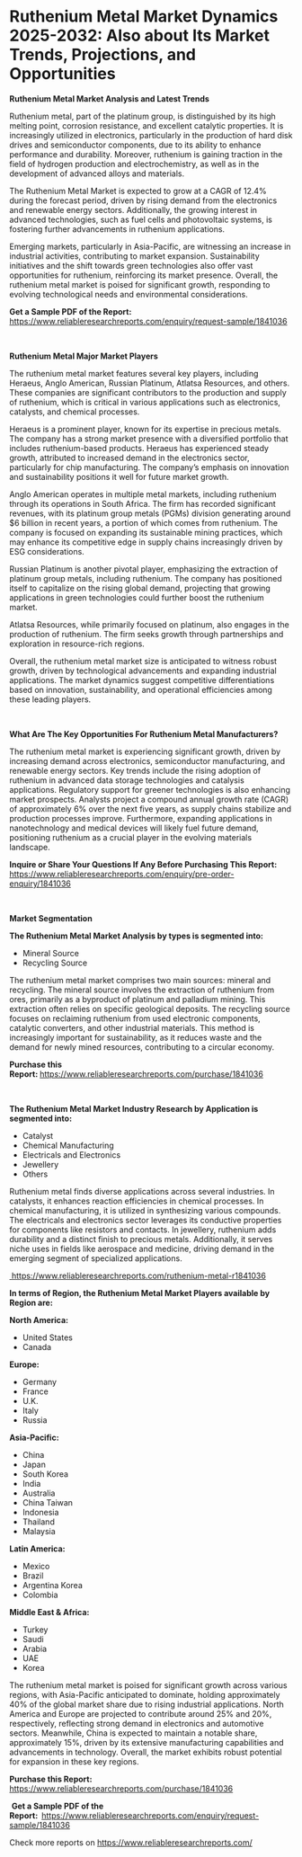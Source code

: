 <p><h1>Ruthenium Metal Market Dynamics 2025-2032: Also about Its Market Trends, Projections, and Opportunities</h1></p><p><strong>Ruthenium Metal Market Analysis and Latest Trends</strong></p>
<p><p>Ruthenium metal, part of the platinum group, is distinguished by its high melting point, corrosion resistance, and excellent catalytic properties. It is increasingly utilized in electronics, particularly in the production of hard disk drives and semiconductor components, due to its ability to enhance performance and durability. Moreover, ruthenium is gaining traction in the field of hydrogen production and electrochemistry, as well as in the development of advanced alloys and materials.</p><p>The Ruthenium Metal Market is expected to grow at a CAGR of 12.4% during the forecast period, driven by rising demand from the electronics and renewable energy sectors. Additionally, the growing interest in advanced technologies, such as fuel cells and photovoltaic systems, is fostering further advancements in ruthenium applications.</p><p>Emerging markets, particularly in Asia-Pacific, are witnessing an increase in industrial activities, contributing to market expansion. Sustainability initiatives and the shift towards green technologies also offer vast opportunities for ruthenium, reinforcing its market presence. Overall, the ruthenium metal market is poised for significant growth, responding to evolving technological needs and environmental considerations.</p></p>
<p><strong>Get a Sample PDF of the Report:&nbsp;</strong> <a href="https://www.reliableresearchreports.com/enquiry/request-sample/1841036?utm_campaign=2286&utm_medium=2&utm_source=Github&utm_content=ia&utm_term=01042025&utm_id=ruthenium-metal">https://www.reliableresearchreports.com/enquiry/request-sample/1841036</a></p>
<p>&nbsp;</p>
<p><strong>Ruthenium Metal Major Market Players</strong></p>
<p><p>The ruthenium metal market features several key players, including Heraeus, Anglo American, Russian Platinum, Atlatsa Resources, and others. These companies are significant contributors to the production and supply of ruthenium, which is critical in various applications such as electronics, catalysts, and chemical processes.</p><p>Heraeus is a prominent player, known for its expertise in precious metals. The company has a strong market presence with a diversified portfolio that includes ruthenium-based products. Heraeus has experienced steady growth, attributed to increased demand in the electronics sector, particularly for chip manufacturing. The company’s emphasis on innovation and sustainability positions it well for future market growth.</p><p>Anglo American operates in multiple metal markets, including ruthenium through its operations in South Africa. The firm has recorded significant revenues, with its platinum group metals (PGMs) division generating around $6 billion in recent years, a portion of which comes from ruthenium. The company is focused on expanding its sustainable mining practices, which may enhance its competitive edge in supply chains increasingly driven by ESG considerations.</p><p>Russian Platinum is another pivotal player, emphasizing the extraction of platinum group metals, including ruthenium. The company has positioned itself to capitalize on the rising global demand, projecting that growing applications in green technologies could further boost the ruthenium market.</p><p>Atlatsa Resources, while primarily focused on platinum, also engages in the production of ruthenium. The firm seeks growth through partnerships and exploration in resource-rich regions. </p><p>Overall, the ruthenium metal market size is anticipated to witness robust growth, driven by technological advancements and expanding industrial applications. The market dynamics suggest competitive differentiations based on innovation, sustainability, and operational efficiencies among these leading players.</p></p>
<p>&nbsp;</p>
<p><strong>What Are The Key Opportunities For Ruthenium Metal Manufacturers?</strong></p>
<p><p>The ruthenium metal market is experiencing significant growth, driven by increasing demand across electronics, semiconductor manufacturing, and renewable energy sectors. Key trends include the rising adoption of ruthenium in advanced data storage technologies and catalysis applications. Regulatory support for greener technologies is also enhancing market prospects. Analysts project a compound annual growth rate (CAGR) of approximately 6% over the next five years, as supply chains stabilize and production processes improve. Furthermore, expanding applications in nanotechnology and medical devices will likely fuel future demand, positioning ruthenium as a crucial player in the evolving materials landscape.</p></p>
<p><strong>Inquire or Share Your Questions If Any Before Purchasing This Report:</strong> <a href="https://www.reliableresearchreports.com/enquiry/pre-order-enquiry/1841036?utm_campaign=2286&utm_medium=2&utm_source=Github&utm_content=ia&utm_term=01042025&utm_id=ruthenium-metal">https://www.reliableresearchreports.com/enquiry/pre-order-enquiry/1841036</a></p>
<p>&nbsp;</p>
<p><strong>Market Segmentation</strong></p>
<p><strong>The Ruthenium Metal Market Analysis by types is segmented into:</strong></p>
<p><ul><li>Mineral Source</li><li>Recycling Source</li></ul></p>
<p><p>The ruthenium metal market comprises two main sources: mineral and recycling. The mineral source involves the extraction of ruthenium from ores, primarily as a byproduct of platinum and palladium mining. This extraction often relies on specific geological deposits. The recycling source focuses on reclaiming ruthenium from used electronic components, catalytic converters, and other industrial materials. This method is increasingly important for sustainability, as it reduces waste and the demand for newly mined resources, contributing to a circular economy.</p></p>
<p><strong>Purchase this Report:&nbsp;</strong><a href="https://www.reliableresearchreports.com/purchase/1841036?utm_campaign=2286&utm_medium=2&utm_source=Github&utm_content=ia&utm_term=01042025&utm_id=ruthenium-metal">https://www.reliableresearchreports.com/purchase/1841036</a></p>
<p>&nbsp;</p>
<p><strong>The Ruthenium Metal Market Industry Research by Application is segmented into:</strong></p>
<p><ul><li>Catalyst</li><li>Chemical Manufacturing</li><li>Electricals and Electronics</li><li>Jewellery</li><li>Others</li></ul></p>
<p><p>Ruthenium metal finds diverse applications across several industries. In catalysts, it enhances reaction efficiencies in chemical processes. In chemical manufacturing, it is utilized in synthesizing various compounds. The electricals and electronics sector leverages its conductive properties for components like resistors and contacts. In jewellery, ruthenium adds durability and a distinct finish to precious metals. Additionally, it serves niche uses in fields like aerospace and medicine, driving demand in the emerging segment of specialized applications.</p></p>
<p><a href="https://www.reliableresearchreports.com/ruthenium-metal-r1841036?utm_campaign=2286&utm_medium=2&utm_source=Github&utm_content=ia&utm_term=01042025&utm_id=ruthenium-metal">&nbsp;https://www.reliableresearchreports.com/ruthenium-metal-r1841036</a></p>
<p><strong>In terms of Region, the Ruthenium Metal Market Players available by Region are:</strong></p>
<p>
    <p> <strong> North America: </strong>
        <ul>
            <li>United States</li>
            <li>Canada</li>
        </ul>
        </p> 
    <p> <strong> Europe: </strong>
        <ul>
            <li>Germany</li>
            <li>France</li>
            <li>U.K.</li>
            <li>Italy</li>
            <li>Russia</li>
        </ul>
        </p> 
    <p> <strong> Asia-Pacific: </strong>
        <ul>
            <li>China</li>
            <li>Japan</li>
            <li>South Korea</li>
            <li>India</li>
            <li>Australia</li>
            <li>China Taiwan</li>
            <li>Indonesia</li>
            <li>Thailand</li>
            <li>Malaysia</li>
        </ul>
        </p> 
    <p> <strong> Latin America: </strong>
        <ul>
            <li>Mexico</li>
            <li>Brazil</li>
            <li>Argentina Korea</li>
            <li>Colombia</li>
        </ul>
        </p> 
    <p> <strong> Middle East & Africa: </strong>
        <ul>
            <li>Turkey</li>
            <li>Saudi</li>
            <li>Arabia</li>
            <li>UAE</li>
            <li>Korea</li>
        </ul>
    </p>
    </p>
<p><p>The ruthenium metal market is poised for significant growth across various regions, with Asia-Pacific anticipated to dominate, holding approximately 40% of the global market share due to rising industrial applications. North America and Europe are projected to contribute around 25% and 20%, respectively, reflecting strong demand in electronics and automotive sectors. Meanwhile, China is expected to maintain a notable share, approximately 15%, driven by its extensive manufacturing capabilities and advancements in technology. Overall, the market exhibits robust potential for expansion in these key regions.</p></p>
<p><strong>Purchase this Report: </strong><a href="https://www.reliableresearchreports.com/purchase/1841036?utm_campaign=2286&utm_medium=2&utm_source=Github&utm_content=ia&utm_term=01042025&utm_id=ruthenium-metal">https://www.reliableresearchreports.com/purchase/1841036</a></p>
<p>&nbsp;<strong>Get a Sample PDF of the Report:&nbsp;&nbsp;</strong><a href="https://www.reliableresearchreports.com/enquiry/request-sample/1841036?utm_campaign=2286&utm_medium=2&utm_source=Github&utm_content=ia&utm_term=01042025&utm_id=ruthenium-metal">https://www.reliableresearchreports.com/enquiry/request-sample/1841036</a></p>
<p><strong></strong></p>
<p>Check more reports on <a href="https://www.reliableresearchreports.com/?utm_campaign=2286&utm_medium=2&utm_source=Github&utm_content=ia&utm_term=01042025&utm_id=ruthenium-metal">https://www.reliableresearchreports.com/</a></p>